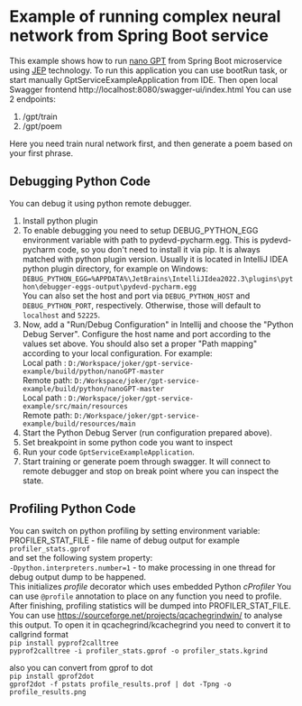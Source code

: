 # Example of running complex neural network from Spring Boot service

This example shows how to run [nano GPT](https://github.com/karpathy/nanoGPT) from Spring Boot microservice using [JEP](https://github.com/ninia/jep) technology.
To run this application you can use bootRun task, or start manually GptServiceExampleApplication from IDE.
Then open local Swagger frontend http://localhost:8080/swagger-ui/index.html
You can use 2 endpoints: <br>
1. /gpt/train
2. /gpt/poem

Here you need train nural network first, and then generate a poem based on your first phrase.


## Debugging Python Code
You can debug it using python remote debugger.

1. Install python plugin
2. To enable debugging you need to setup DEBUG_PYTHON_EGG environment variable with path to pydevd-pycharm.egg.
This is pydevd-pycharm code, so you don't need to install it via pip. It is always matched with python plugin version. 
Usually it is located in IntelliJ IDEA python plugin directory, 
for example on Windows: <br>`DEBUG_PYTHON_EGG=%APPDATA%\JetBrains\IntelliJIdea2022.3\plugins\python\debugger-eggs-output\pydevd-pycharm.egg` <br>
You can also set the host and port via `DEBUG_PYTHON_HOST` and `DEBUG_PYTHON_PORT`, respectively. Otherwise, those will default to `localhost` and `52225`.
3. Now, add a "Run/Debug Configuration" in Intellij and choose the "Python Debug Server". Configure the host name and port according to the values set above.
You should also set a proper "Path mapping" according to your local configuration. For example:<br>
Local path : `D:/Workspace/joker/gpt-service-example/build/python/nanoGPT-master` <br>
Remote path: `D:/Workspace/joker/gpt-service-example/build/python/nanoGPT-master` <br>
Local path : `D:/Workspace/joker/gpt-service-example/src/main/resources` <br>
Remote path: `D:/Workspace/joker/gpt-service-example/build/resources/main` <br>
4. Start the Python Debug Server (run configuration prepared above).
5. Set breakpoint in some python code you want to inspect
6. Run your code `GptServiceExampleApplication`. 
7. Start training or generate poem through swagger. It will connect to remote debugger and stop on break point where you can inspect the state.

## Profiling Python Code
You can switch on python profiling by setting environment variable: <br>
PROFILER_STAT_FILE - file name of debug output for example `profiler_stats.gprof` <br>
and set the following system property:<br>
`-Dpython.interpreters.number=1` - to make processing in one thread for debug output dump to be happened. <br>
This initializes *profile* decorator which uses embedded Python *cProfiler*
You can use `@profile` annotation to place on any function you need to profile.
After finishing, profiling statistics will be dumped into PROFILER_STAT_FILE.
You can use https://sourceforge.net/projects/qcachegrindwin/ to analyse this output.
To open it in qcachegrind/kcachegrind you need to convert it to callgrind format
<br> `pip install pyprof2calltree` <br>
`pyprof2calltree -i profiler_stats.gprof -o profiler_stats.kgrind`

also you can convert from gprof to dot<br> 
`pip install gprof2dot` <br>
`gprof2dot -f pstats profile_results.prof | dot -Tpng -o profile_results.png`